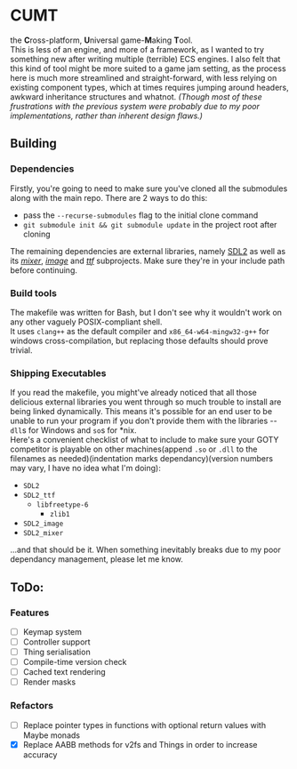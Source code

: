 # CUMT
the **C**ross-platform, **U**niversal game-**M**aking **T**ool.  
This is less of an engine, and more of a framework, as I wanted to try something new after writing multiple (terrible) ECS engines. I also felt that this kind of tool might be more suited to a game jam setting, as the process here is much more streamlined and straight-forward, with less relying on existing component types, which at times requires jumping around headers, awkward inheritance structures and whatnot.
*(Though most of these frustrations with the previous system were probably due to my poor implementations, rather than inherent design flaws.)*

## Building
### Dependencies
Firstly, you're going to need to make sure you've cloned all the submodules along with the main repo.
There are 2 ways to do this:

- pass the `--recurse-submodules` flag to the initial clone command
- `git submodule init && git submodule update` in the project root after cloning

The remaining dependencies are external libraries, namely [SDL2](https://www.libsdl.org) 
as well as its 
[*mixer*](https://github.com/libsdl-org/SDL_mixer), 
[*image*](https://github.com/libsdl-org/SDL_image) and 
[*ttf*](https://github.com/libsdl-org/SDL_ttf) subprojects.
Make sure they're in your include path before continuing.

### Build tools
The makefile was written for Bash, but I don't see why it wouldn't work on any other vaguely POSIX-compliant shell.  
It uses `clang++` as the default compiler and `x86_64-w64-mingw32-g++` for windows cross-compilation, but replacing those defaults should prove trivial.

### Shipping Executables
If you read the makefile, you might've already noticed that all those delicious external libraries you went through so much trouble to install are being linked dynamically. This means it's possible for an end user to be unable to run your program if you don't provide them with the libraries -- `dll`s for Windows and `so`s for *nix.  
Here's a convenient checklist of what to include to make sure your GOTY competitor is playable on other machines(append `.so` or `.dll` to the filenames as needed)(indentation marks dependancy)(version numbers may vary, I have no idea what I'm doing):

- `SDL2`
- `SDL2_ttf`
	- `libfreetype-6`
		- `zlib1`
- `SDL2_image`
- `SDL2_mixer`


...and that should be it. When something inevitably breaks due to my poor dependancy management, please let me know.

## ToDo:
### Features
- [ ] Keymap system
- [ ] Controller support
- [ ] Thing serialisation
- [ ] Compile-time version check
- [ ] Cached text rendering
- [ ] Render masks
### Refactors
- [ ] Replace pointer types in functions with optional return values with Maybe monads
- [x] Replace AABB methods for v2fs and Things in order to increase accuracy
